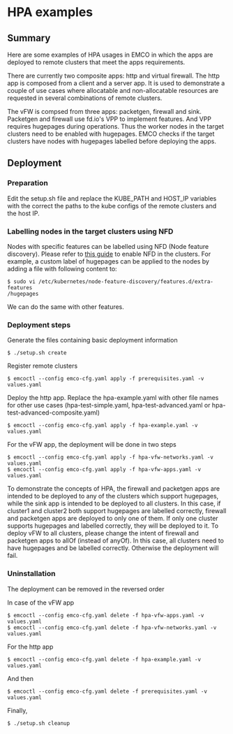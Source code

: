 # HPA examples

## Summary

Here are some examples of HPA usages in EMCO in which the apps are deployed to
remote clusters that meet the apps requirements.

There are currently two composite apps: http and virtual firewall. The http app is
composed from a client and a server app. It is used to demonstrate a couple of use
cases where allocatable and non-allocatable resources are requested in several
combinations of remote clusters.

The vFW is compsed from three apps: packetgen, firewall and sink. Packetgen
and firewall use fd.io's VPP to implement features. And VPP requires hugepages
during operations. Thus the worker nodes in the target clusters need to be
enabled with hugepages. EMCO checks if the target clusters have nodes with
hugepages labelled before deploying the apps.

## Deployment
### Preparation
Edit the setup.sh file and replace the KUBE_PATH and HOST_IP variables with the correct
the paths to the kube configs of the remote clusters and the host IP.

### Labelling nodes in the target clusters using NFD
Nodes with specific features can be labelled using NFD (Node feature discovery). Please
refer to [this guide][1] to enable NFD in the clusters. For example, a custom label of
hugepages can be applied to the nodes by adding a file with following content to:
```
$ sudo vi /etc/kubernetes/node-feature-discovery/features.d/extra-features
/hugepages
```
We can do the same with other features.

### Deployment steps
Generate the files containing basic deployment information
```
$ ./setup.sh create
```
Register remote clusters
```
$ emcoctl --config emco-cfg.yaml apply -f prerequisites.yaml -v values.yaml
```
Deploy the http app. Replace the hpa-example.yaml with other file names for other use cases (hpa-test-simple.yaml, hpa-test-advanced.yaml or hpa-test-advanced-composite.yaml)
```
$ emcoctl --config emco-cfg.yaml apply -f hpa-example.yaml -v values.yaml
```
For the vFW app, the deployment will be done in two steps
```
$ emcoctl --config emco-cfg.yaml apply -f hpa-vfw-networks.yaml -v values.yaml
$ emcoctl --config emco-cfg.yaml apply -f hpa-vfw-apps.yaml -v values.yaml
```

To demonstrate the concepts of HPA, the firewall and packetgen apps are intended to be
deployed to any of the clusters which support hugepages, while the sink app is intended
to be deployed to all clusters. In this case, if cluster1 and cluster2 both support
hugepages are labelled correctly, firewall and packetgen apps are deployed to only one of
them. If only one cluster supports hugepages and labelled correctly, they will be deployed
to it.
To deploy vFW to all clusters, please change the intent of firewall and packetgen
apps to allOf (instead of anyOf). In this case, all clusters need to have hugepages and
be labelled correctly. Otherwise the deployment will fail.

### Uninstallation
The deployment can be removed in the reversed order

In case of the vFW app
```
$ emcoctl --config emco-cfg.yaml delete -f hpa-vfw-apps.yaml -v values.yaml
$ emcoctl --config emco-cfg.yaml delete -f hpa-vfw-networks.yaml -v values.yaml
```
For the http app
```
$ emcoctl --config emco-cfg.yaml delete -f hpa-example.yaml -v values.yaml
```
And then
```
$ emcoctl --config emco-cfg.yaml delete -f prerequisites.yaml -v values.yaml
```
Finally,
```
$ ./setup.sh cleanup
```

[1]: https://kubernetes-sigs.github.io/node-feature-discovery/stable/get-started/index.html
